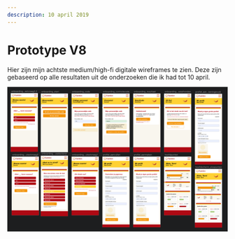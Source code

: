 ```yaml
---
description: 10 april 2019
---
```


# Prototype V8

Hier zijn mijn achtste medium/high-fi digitale wireframes te zien. Deze zijn gebaseerd op alle resultaten uit de onderzoeken die ik had tot 10 april.

![](../.gitbook/assets/schermafbeelding-2019-05-08-om-21.34.38.png)

